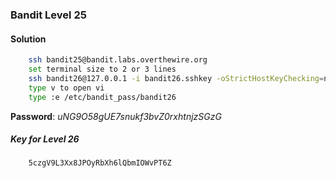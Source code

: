 ### Bandit Level 25

#### Solution
```bash
	ssh bandit25@bandit.labs.overthewire.org
	set terminal size to 2 or 3 lines
	ssh bandit26@127.0.0.1 -i bandit26.sshkey -oStrictHostKeyChecking=no
	type v to open vi
	type :e /etc/bandit_pass/bandit26
```
**Password**: *uNG9O58gUE7snukf3bvZ0rxhtnjzSGzG*


##### Key for Level 26
```
	5czgV9L3Xx8JPOyRbXh6lQbmIOWvPT6Z
```